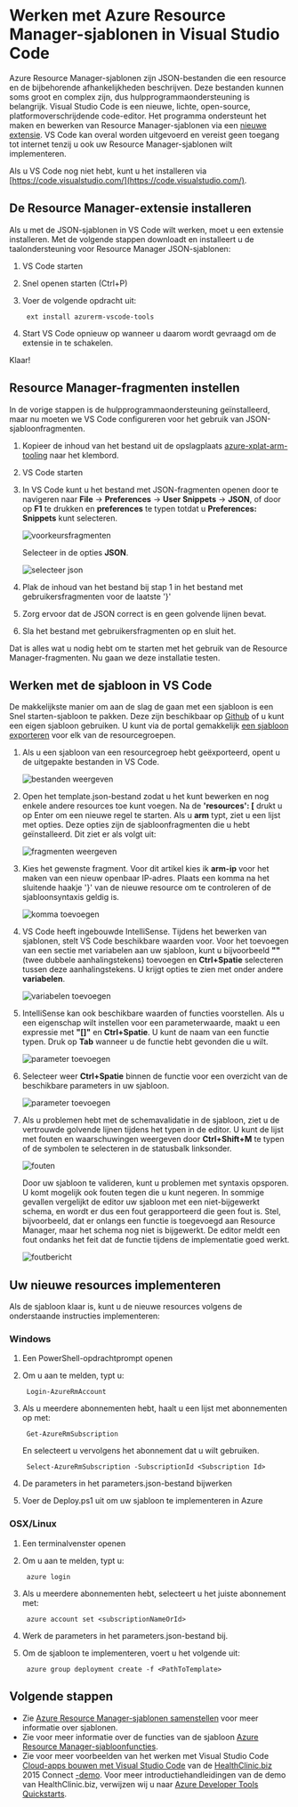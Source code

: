 <properties
   pageTitle="VS Code gebruiken met Resource Manager-sjablonen | Microsoft Azure"
   description="Laat zien hoe u Visual Studio Code instelt voor het maken van Azure Resource Manager-sjablonen."
   services="azure-resource-manager"
   documentationCenter="na"
   authors="cmatskas"
   manager="timlt"
   editor="tysonn"/>

<tags
   ms.service="azure-resource-manager"
   ms.devlang="na"
   ms.topic="get-started-article"
   ms.tgt_pltfrm="na"
   ms.workload="na"
   ms.date="06/29/2016"
   ms.author="chmatsk;tomfitz"/>

# Werken met Azure Resource Manager-sjablonen in Visual Studio Code

Azure Resource Manager-sjablonen zijn JSON-bestanden die een resource en de bijbehorende afhankelijkheden beschrijven. Deze bestanden kunnen soms groot en complex zijn, dus hulpprogrammaondersteuning is belangrijk. Visual Studio Code is een nieuwe, lichte, open-source, platformoverschrijdende code-editor. Het programma ondersteunt het maken en bewerken van Resource Manager-sjablonen via een [nieuwe extensie](https://marketplace.visualstudio.com/items?itemName=msazurermtools.azurerm-vscode-tools). VS Code kan overal worden uitgevoerd en vereist geen toegang tot internet tenzij u ook uw Resource Manager-sjablonen wilt implementeren.

Als u VS Code nog niet hebt, kunt u het installeren via [https://code.visualstudio.com/](https://code.visualstudio.com/).

## De Resource Manager-extensie installeren

Als u met de JSON-sjablonen in VS Code wilt werken, moet u een extensie installeren. Met de volgende stappen downloadt en installeert u de taalondersteuning voor Resource Manager JSON-sjablonen:

1. VS Code starten 
2. Snel openen starten (Ctrl+P) 
3. Voer de volgende opdracht uit: 

        ext install azurerm-vscode-tools

4. Start VS Code opnieuw op wanneer u daarom wordt gevraagd om de extensie in te schakelen. 

 Klaar!

## Resource Manager-fragmenten instellen

In de vorige stappen is de hulpprogrammaondersteuning geïnstalleerd, maar nu moeten we VS Code configureren voor het gebruik van JSON-sjabloonfragmenten.

1. Kopieer de inhoud van het bestand uit de opslagplaats [azure-xplat-arm-tooling](https://raw.githubusercontent.com/Azure/azure-xplat-arm-tooling/master/VSCode/armsnippets.json) naar het klembord.
2. VS Code starten 
3. In VS Code kunt u het bestand met JSON-fragmenten openen door te navigeren naar **File** -> **Preferences** -> **User Snippets** -> **JSON**, of door op **F1** te drukken en **preferences** te typen totdat u **Preferences: Snippets** kunt selecteren.

    ![voorkeursfragmenten](./media/resource-manager-vs-code/preferences-snippets.png)

    Selecteer in de opties **JSON**.

    ![selecteer json](./media/resource-manager-vs-code/select-json.png)

4. Plak de inhoud van het bestand bij stap 1 in het bestand met gebruikersfragmenten voor de laatste '}' 
5. Zorg ervoor dat de JSON correct is en geen golvende lijnen bevat. 
6. Sla het bestand met gebruikersfragmenten op en sluit het.

Dat is alles wat u nodig hebt om te starten met het gebruik van de Resource Manager-fragmenten. Nu gaan we deze installatie testen.

## Werken met de sjabloon in VS Code

De makkelijkste manier om aan de slag de gaan met een sjabloon is een Snel starten-sjabloon te pakken. Deze zijn beschikbaar op [Github](https://github.com/Azure/azure-quickstart-templates) of u kunt een eigen sjabloon gebruiken. U kunt via de portal gemakkelijk [een sjabloon exporteren](resource-manager-export-template.md) voor elk van de resourcegroepen. 

1. Als u een sjabloon van een resourcegroep hebt geëxporteerd, opent u de uitgepakte bestanden in VS Code.

    ![bestanden weergeven](./media/resource-manager-vs-code/show-files.png)

2. Open het template.json-bestand zodat u het kunt bewerken en nog enkele andere resources toe kunt voegen. Na de **'resources': [** drukt u op Enter om een nieuwe regel te starten. Als u **arm** typt, ziet u een lijst met opties. Deze opties zijn de sjabloonfragmenten die u hebt geïnstalleerd. Dit ziet er als volgt uit: 

    ![fragmenten weergeven](./media/resource-manager-vs-code/type-snippets.png)

3. Kies het gewenste fragment. Voor dit artikel kies ik **arm-ip** voor het maken van een nieuw openbaar IP-adres. Plaats een komma na het sluitende haakje '}' van de nieuwe resource om te controleren of de sjabloonsyntaxis geldig is.

     ![komma toevoegen](./media/resource-manager-vs-code/add-comma.png)

4. VS Code heeft ingebouwde IntelliSense. Tijdens het bewerken van sjablonen, stelt VS Code beschikbare waarden voor. Voor het toevoegen van een sectie met variabelen aan uw sjabloon, kunt u bijvoorbeeld **""** (twee dubbele aanhalingstekens) toevoegen en **Ctrl+Spatie** selecteren tussen deze aanhalingstekens. U krijgt opties te zien met onder andere **variabelen**.

    ![variabelen toevoegen](./media/resource-manager-vs-code/add-variables.png)

5. IntelliSense kan ook beschikbare waarden of functies voorstellen. Als u een eigenschap wilt instellen voor een parameterwaarde, maakt u een expressie met **"[]"** en **Ctrl+Spatie**. U kunt de naam van een functie typen. Druk op **Tab** wanneer u de functie hebt gevonden die u wilt.

    ![parameter toevoegen](./media/resource-manager-vs-code/select-parameters.png)

6. Selecteer weer **Ctrl+Spatie** binnen de functie voor een overzicht van de beschikbare parameters in uw sjabloon.

    ![parameter toevoegen](./media/resource-manager-vs-code/select-avail-parameters.png)

7. Als u problemen hebt met de schemavalidatie in de sjabloon, ziet u de vertrouwde golvende lijnen tijdens het typen in de editor. U kunt de lijst met fouten en waarschuwingen weergeven door **Ctrl+Shift+M** te typen of de symbolen te selecteren in de statusbalk linksonder.

    ![fouten](./media/resource-manager-vs-code/errors.png)

    Door uw sjabloon te valideren, kunt u problemen met syntaxis opsporen. U komt mogelijk ook fouten tegen die u kunt negeren. In sommige gevallen vergelijkt de editor uw sjabloon met een niet-bijgewerkt schema, en wordt er dus een fout gerapporteerd die geen fout is. Stel, bijvoorbeeld, dat er onlangs een functie is toegevoegd aan Resource Manager, maar het schema nog niet is bijgewerkt. De editor meldt een fout ondanks het feit dat de functie tijdens de implementatie goed werkt.

    ![foutbericht](./media/resource-manager-vs-code/unrecognized-function.png)

## Uw nieuwe resources implementeren

Als de sjabloon klaar is, kunt u de nieuwe resources volgens de onderstaande instructies implementeren: 

### Windows

1. Een PowerShell-opdrachtprompt openen 
2. Om u aan te melden, typt u: 

        Login-AzureRmAccount 

3. Als u meerdere abonnementen hebt, haalt u een lijst met abonnementen op met:

        Get-AzureRmSubscription

    En selecteert u vervolgens het abonnement dat u wilt gebruiken.
   
        Select-AzureRmSubscription -SubscriptionId <Subscription Id>

4. De parameters in het parameters.json-bestand bijwerken
5. Voer de Deploy.ps1 uit om uw sjabloon te implementeren in Azure

### OSX/Linux

1. Een terminalvenster openen 
2. Om u aan te melden, typt u:

        azure login 

3. Als u meerdere abonnementen hebt, selecteert u het juiste abonnement met:

        azure account set <subscriptionNameOrId> 

4. Werk de parameters in het parameters.json-bestand bij.
5. Om de sjabloon te implementeren, voert u het volgende uit:

        azure group deployment create -f <PathToTemplate> 

## Volgende stappen

- Zie [Azure Resource Manager-sjablonen samenstellen](resource-group-authoring-templates.md) voor meer informatie over sjablonen.
- Zie voor meer informatie over de functies van de sjabloon [Azure Resource Manager-sjabloonfuncties](resource-group-template-functions.md).
- Zie voor meer voorbeelden van het werken met Visual Studio Code [Cloud-apps bouwen met Visual Studio Code](https://github.com/Microsoft/HealthClinic.biz/wiki/Build-cloud-apps-with-Visual-Studio-Code) van de [HealthClinic.biz](https://github.com/Microsoft/HealthClinic.biz) 2015 Connect [-demo](https://blogs.msdn.microsoft.com/visualstudio/2015/12/08/connectdemos-2015-healthclinic-biz/). Voor meer introductiehandleidingen van de demo van HealthClinic.biz, verwijzen wij u naar [Azure Developer Tools Quickstarts](https://github.com/Microsoft/HealthClinic.biz/wiki/Azure-Developer-Tools-Quickstarts).



<!--HONumber=ago16_HO4-->


